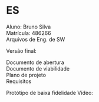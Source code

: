# ES
 Aluno: Bruno Silva <br>
 Matrícula: 486266 <br>
 Arquivos de Eng. de SW <br>
 
 
 Versão final:
 
 Documento de abertura <br>
 Documento de viabilidade <br>
 Plano de projeto <br>
 Requisitos <br>
 
 Protótipo de baixa fidelidade Vídeo:
 
 
 
